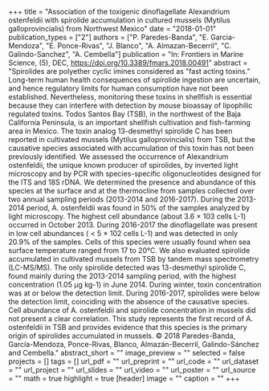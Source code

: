 +++
title = "Association of the toxigenic dinoflagellate Alexandrium ostenfeldii with spirolide accumulation in cultured mussels (Mytilus galloprovincialis) from Northwest Mexico"
date = "2018-01-01"
publication_types = ["2"]
authors = ["P. Paredes-Banda", "E. Garcia-Mendoza", "E. Ponce-Rivas", "J. Blanco", "A. Almazan-Becerril", "C. Galindo-Sanchez", "A. Cembella"]
publication = "In: Frontiers in Marine Science, (5), DEC, https://doi.org/10.3389/fmars.2018.00491"
abstract = "Spirolides are polyether cyclic imines considered as \"fast acting toxins.\" Long-term human health consequences of spirolide ingestion are uncertain, and hence regulatory limits for human consumption have not been established. Nevertheless, monitoring these toxins in shellfish is essential because they can interfere with detection by mouse bioassay of lipophilic regulated toxins. Todos Santos Bay (TSB), in the northwest of the Baja California Peninsula, is an important shellfish cultivation and fish-farming area in Mexico. The toxin analog 13-desmethyl spirolide C has been reported in cultivated mussels (Mytilus galloprovincialis) from TSB, but the causative species associated with accumulation of this toxin has not been previously identified. We assessed the occurrence of Alexandrium ostenfeldii, the unique known producer of spirolides, by inverted light microscopy and by PCR with species-specific oligonucleotides designed for the ITS and 18S rDNA. We determined the presence and abundance of this species at the surface and at the thermocline from samples collected over two annual sampling periods (2013-2014 and 2016-2017). During the 2013-2014 period, A. ostenfeldii was found in 50% of the samples analyzed by light microscopy. The highest cell abundance (about 3.6 × 103 cells L-1) occurred in October 2013. During 2016-2017 the dinoflagellate was present in low cell abundances ( &lt; 5 × 102 cells L-1) and was detected in only 20.9% of the samples. Cells of this species were usually found when sea surface temperature ranged from 17 to 20°C. We also evaluated spirolide accumulated in cultivated mussels from TSB by tandem mass spectrometry (LC-MS/MS). The only spirolide detected was 13-desmethyl spirolide C, found mainly during the 2013-2014 sampling period, with the highest concentration (1.05 μg kg-1) in June 2014. During winter, toxin concentration was at or below the detection limit. During 2016-2017, spirolides were below the detection limit, coinciding with the absence of the causative species. Cell abundance of A. ostenfeldii and spirolide concentration in mussels did not present a clear correlation. This study represents the first record of A. ostenfeldii in TSB and provides evidence that this species is the primary origin of spirolides accumulated in mussels. © 2018 Paredes-Banda, García-Mendoza, Ponce-Rivas, Blanco, Almazán-Becerril, Galindo-Sánchez and Cembella."
abstract_short = ""
image_preview = ""
selected = false
projects = []
tags = []
url_pdf = ""
url_preprint = ""
url_code = ""
url_dataset = ""
url_project = ""
url_slides = ""
url_video = ""
url_poster = ""
url_source = ""
math = true
highlight = true
[header]
image = ""
caption = ""
+++
